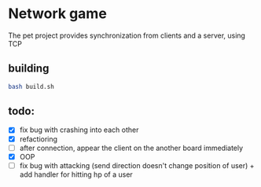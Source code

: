 # Network game
The pet project provides synchronization from clients and a server, using TCP
## building 
```sh
bash build.sh
```

## todo:
- [x] fix bug with crashing into each other
- [x] refactioring
- [ ] after connection, appear the client on the another board immediately
- [x] OOP
- [ ] fix bug with attacking (send direction doesn't change position of user) 
        + add handler for hitting hp of a user
